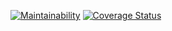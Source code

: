[![Maintainability](https://api.codeclimate.com/v1/badges/6bae0bce435404b055b9/maintainability)](https://codeclimate.com/github/CryceTruly/makethatapp/maintainability) [![Coverage Status](https://coveralls.io/repos/github/CryceTruly/makethatapp/badge.svg?branch=development)](https://coveralls.io/github/CryceTruly/makethatapp?branch=development)